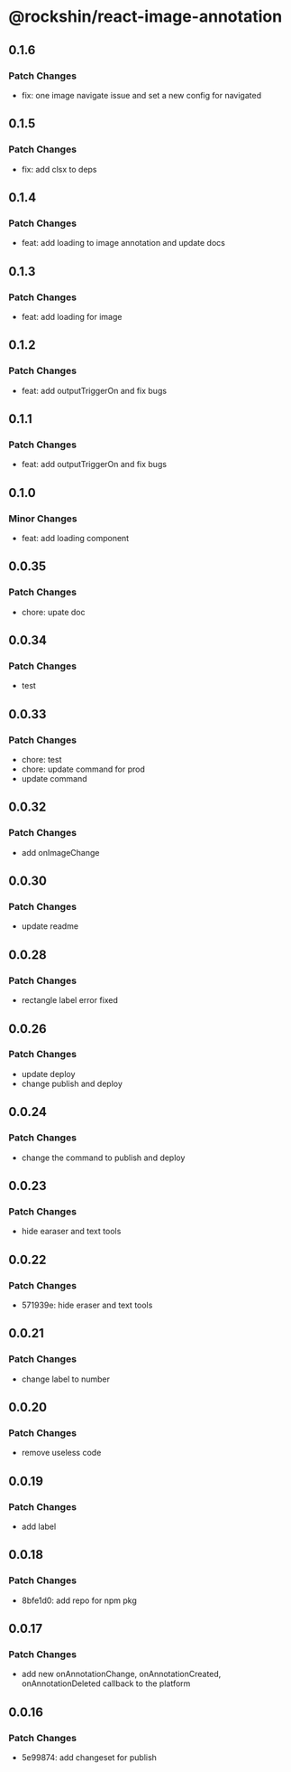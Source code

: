 # @rockshin/react-image-annotation

## 0.1.6

### Patch Changes

- fix: one image navigate issue and set a new config for navigated

## 0.1.5

### Patch Changes

- fix: add clsx to deps

## 0.1.4

### Patch Changes

- feat: add loading to image annotation and update docs

## 0.1.3

### Patch Changes

- feat: add loading for image

## 0.1.2

### Patch Changes

- feat: add outputTriggerOn and fix bugs

## 0.1.1

### Patch Changes

- feat: add outputTriggerOn and fix bugs

## 0.1.0

### Minor Changes

- feat: add loading component

## 0.0.35

### Patch Changes

- chore: upate doc

## 0.0.34

### Patch Changes

- test

## 0.0.33

### Patch Changes

- chore: test
- chore: update command for prod
- update command

## 0.0.32

### Patch Changes

- add onImageChange

## 0.0.30

### Patch Changes

- update readme

## 0.0.28

### Patch Changes

- rectangle label error fixed

## 0.0.26

### Patch Changes

- update deploy
- change publish and deploy

## 0.0.24

### Patch Changes

- change the command to publish and deploy

## 0.0.23

### Patch Changes

- hide earaser and text tools

## 0.0.22

### Patch Changes

- 571939e: hide eraser and text tools

## 0.0.21

### Patch Changes

- change label to number

## 0.0.20

### Patch Changes

- remove useless code

## 0.0.19

### Patch Changes

- add label

## 0.0.18

### Patch Changes

- 8bfe1d0: add repo for npm pkg

## 0.0.17

### Patch Changes

- add new onAnnotationChange, onAnnotationCreated, onAnnotationDeleted callback to the platform

## 0.0.16

### Patch Changes

- 5e99874: add changeset for publish

